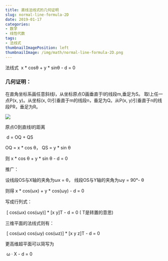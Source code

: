 ```yaml
---
title: 直线法线式的几何证明
slug: normal-line-formula-2D
date: 2019-01-17
categories:
- 数学
- 线性代数
tags:
- 法线式
thumbnailImagePosition: left
thumbnailImage: /img/math/normal-line-formula-2D.png
---
```


法线式
​	x * cosθ + y * sinθ - d = 0

###  几何证明：

 在直角坐标系画任意斜线l，从坐标原点O画垂直于l的线段m,垂足为S。 取l上任一点P(x, y)。从坐标(x, 0)引垂直于m的线段n，垂足为Q。从P(x, y)引垂直于n的线段PR，垂足为R。

![](/img/math/normal-line-formula-2D.png)

 原点O到直线l的距离

 ​	d = OQ + QS

 OQ = x * cos θ， QS = y * sin θ

 则  x * cos θ + y * sin θ - d = 0



推广：

设线段OS与X轴的夹角为ωx = θ， 线段OS与Y轴的夹角为ωy = 90°- θ

则得 x * cos(ωx) + y * cos(ωy)  - d = 0

写成行列式：

​	[ cos(ωx) cos(ωy)]  * [x y]T - d = 0 ( T是转置的意思)

三维平面的法线式则有：

​	[ cos(ωx) cos(ωy) cos(ωz)]  * [x y z]T - d = 0

更高维超平面可以简写为

​	ω · X - d = 0